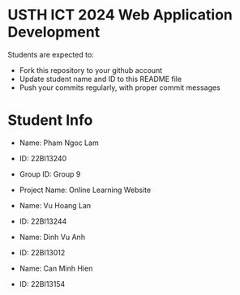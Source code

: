 # USTH ICT 2024 Web Application Development

Students are expected to:

- Fork this repository to your github account
- Update student name and ID to this README file
- Push your commits regularly, with proper commit messages

# Student Info

- Name: Pham Ngoc Lam
- ID: 22BI13240
- Group ID: Group 9
- Project Name: Online Learning Website

- Name: Vu Hoang Lan
- ID: 22BI13244

- Name: Dinh Vu Anh
- ID: 22BI13012

- Name: Can Minh Hien
- ID: 22BI13154

